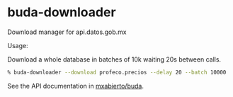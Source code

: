 # buda-downloader

Download manager for api.datos.gob.mx

Usage:

Download a whole database in batches of 10k waiting 20s between calls.

```bash
% buda-downloader --download profeco.precios --delay 20 --batch 10000
```

See the API documentation in [mxabierto/buda](https://github.com/mxabierto/buda).
